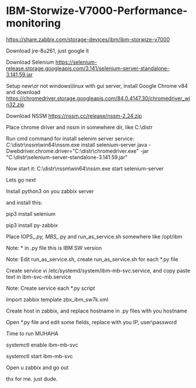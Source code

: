 # IBM-Storwize-V7000-Performance-monitoring

https://share.zabbix.com/storage-devices/ibm/ibm-storwize-v7000

Download jre-8u261, just google it

Download Selenium https://selenium-release.storage.googleapis.com/3.141/selenium-server-standalone-3.141.59.jar

Setup new\or not windows\linux with gui server, install Google Chrome v84 and download https://chromedriver.storage.googleapis.com/84.0.4147.30/chromedriver_win32.zip

Download NSSM https://nssm.cc/release/nssm-2.24.zip

Place chrome driver and nssm in somewhere dir, like C:\distr

Run cmd command for install selenim server service: C:\distr\nssm\win64\nssm.exe install selenium-server java -Dwebdriver.chrome.driver="C:\distr\chromedriver.exe"  -jar "C:\distr\selenium-server-standalone-3.141.59.jar"

Now start it: C:\distr\nssm\win64\nssm.exe start selenium-server

Lets go next

Install python3 on you zabbix server

and install this:

pip3 install selenium

pip3 install py-zabbix

Place IOPS_*.py, MBS_*.py and run_as_service.sh somewhere like /opt/ibm

Note: * in .py file this is IBM SW version

Note: Edit run_as_service.sh, create run_as_service.sh for each *.py file

Create service vi /etc/systemd/system/ibm-mb-svc.service, and copy paste text in ibm-svc-mb.service

Note: Create service each *.py script

Import zabbix template zbx_ibm_sw7k.xml

Create host in zabbix, and replace hostname in .py files with you hostname

Open *.py file and edit some fields, replace with you IP, user\password

Time to run MUHAHA

systemctl enable ibm-mb-svc

systemctl start ibm-mb-svc

Open u zabbix and go out

thx for me.
just dude.




